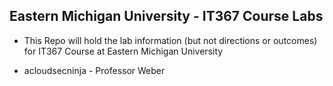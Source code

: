 ## Eastern Michigan University - IT367 Course Labs

- This Repo will hold the lab information (but not directions or outcomes) for IT367 Course at Eastern Michigan University

- acloudsecninja - Professor Weber
